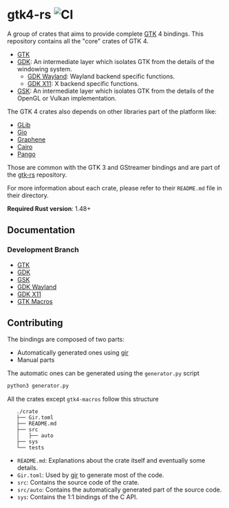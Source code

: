 # gtk4-rs ![CI](https://github.com/gtk-rs/gtk4-rs/workflows/CI/badge.svg)

A group of crates that aims to provide complete [GTK](https://gtk.org/) 4 bindings. This repository contains all the "core" crates of GTK 4.

- [GTK](./gtk4)
- [GDK](./gdk4): An intermediate layer which isolates GTK from the details of the windowing system.
  - [GDK Wayland](./gdk4-wayland): Wayland backend specific functions.
  - [GDK X11](./gdk4-x11): X backend specific functions.
- [GSK](./gsk4): An intermediate layer which isolates GTK from the details of the OpenGL or Vulkan implementation.

The GTK 4 crates also depends on other libraries part of the platform like:

- [GLib](https://github.com/gtk-rs/gtk-rs/tree/master/glib)
- [Gio](https://github.com/gtk-rs/gtk-rs/tree/master/gio)
- [Graphene](https://github.com/gtk-rs/gtk-rs/tree/master/graphene)
- [Cairo](https://github.com/gtk-rs/gtk-rs/tree/master/cairo)
- [Pango](https://github.com/gtk-rs/gtk-rs/tree/master/pango)

Those are common with the GTK 3 and GStreamer bindings and are part of the [gtk-rs](https://github.com/gtk-rs/gtk-rs) repository.

For more information about each crate, please refer to their `README.md` file in their directory.

__Required Rust version__: 1.48+

## Documentation

### Development Branch

- [GTK](https://gtk-rs.org/gtk4-rs/gtk4/)
- [GDK](https://gtk-rs.org/gtk4-rs/gdk4/)
- [GSK](https://gtk-rs.org/gtk4-rs/gsk4/)
- [GDK Wayland](https://gtk-rs.org/gtk4-rs/gdk4_wayland/)
- [GDK X11](https://gtk-rs.org/gtk4-rs/gdk4_x11/)
- [GTK Macros](https://gtk-rs.org/gtk4-rs/gtk4_macros/)

## Contributing

The bindings are composed of two parts:

- Automatically generated ones using [gir]
- Manual parts

The automatic ones can be generated using the `generator.py` script

```bash
python3 generator.py
```

All the crates except `gtk4-macros` follow this structure

```text
   ./crate 
   ├── Gir.toml
   ├── README.md
   ├── src
   │   ├── auto
   ├── sys
   └── tests
```

- `README.md`: Explanations about the crate itself and eventually some details.
- `Gir.toml`: Used by [gir] to generate most of the code.
- `src`: Contains the source code of the crate.
- `src/auto`: Contains the automatically generated part of the source code.
- `sys`: Contains the 1:1 bindings of the C API.

[gir]: https://github.com/gtk-rs/gir

